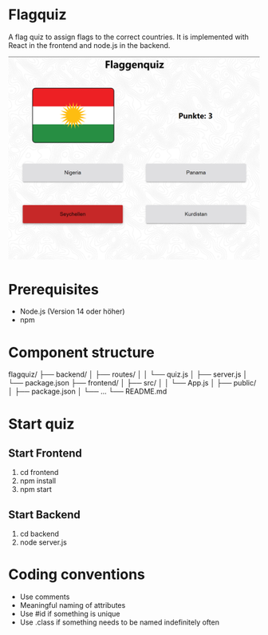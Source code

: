 # Flagquiz
A flag quiz to assign flags to the correct countries. It is implemented with React in the frontend and node.js in the backend.

![alt text](image.png)

# Prerequisites
- Node.js (Version 14 oder höher)
- npm

# Component structure
flagquiz/
├── backend/
│   ├── routes/
│   │   └── quiz.js
│   ├── server.js
│   └── package.json
├── frontend/
│   ├── src/
│   │   └── App.js
│   ├── public/
│   ├── package.json
│   └── ...
└── README.md

# Start quiz
## Start Frontend
1. cd frontend
2. npm install
3. npm start

## Start Backend
1. cd backend
2. node server.js

# Coding conventions

- Use comments
- Meaningful naming of attributes
- Use #id if something is unique 
- Use .class if something needs to be named indefinitely often
